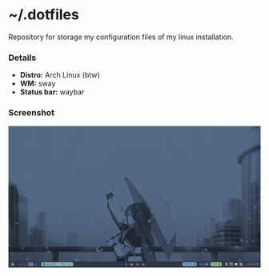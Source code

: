 # ~/.dotfiles

Repository for storage my configuration files of my linux installation.

### Details

* **Distro:** Arch Linux (btw)
* **WM:** sway
* **Status bar:** waybar

### Screenshot

![alt text](https://github.com/hypperd/dotfiles/blob/main/screen.png?raw=true)
